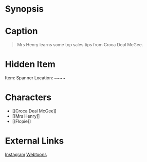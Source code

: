 # Synopsis


# Caption
> Mrs Henry learns some top sales tips from Croca Deal McGee.

# Hidden Item
Item: Spanner
Location: ~~~~

# Characters
* [[Croca Deal McGee]]
* [[Mrs Henry]]
* [[Flopie]]

# External Links
[Instagram](https://www.instagram.com/p/B9A0azMD5g3/)
[Webtoons](https://www.webtoons.com/en/challenge/twistwood-tales/34-croca-deal-mcgee-and-mrs-henry/viewer?title_no=344740&episode_no=37)